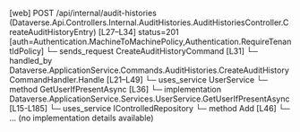[web] POST /api/internal/audit-histories  (Dataverse.Api.Controllers.Internal.AuditHistories.AuditHistoriesController.CreateAuditHistoryEntry)  [L27–L34] status=201 [auth=Authentication.MachineToMachinePolicy,Authentication.RequireTenantIdPolicy]
  └─ sends_request CreateAuditHistoryCommand [L31]
    └─ handled_by Dataverse.ApplicationService.Commands.AuditHistories.CreateAuditHistoryCommandHandler.Handle [L21–L49]
      └─ uses_service UserService
        └─ method GetUserIfPresentAsync [L36]
          └─ implementation Dataverse.ApplicationService.Services.UserService.GetUserIfPresentAsync [L15-L185]
      └─ uses_service IControlledRepository<AuditHistory>
        └─ method Add [L46]
          └─ ... (no implementation details available)

